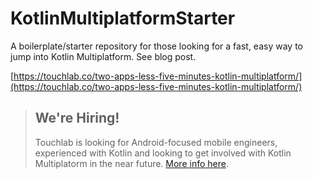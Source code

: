 # KotlinMultiplatformStarter
A boilerplate/starter repository for those looking for a fast, easy way to jump into Kotlin Multiplatform. See blog post.

[https://touchlab.co/two-apps-less-five-minutes-kotlin-multiplatform/](https://touchlab.co/two-apps-less-five-minutes-kotlin-multiplatform/)

> ## **We're Hiring!**
>
> Touchlab is looking for Android-focused mobile engineers, experienced with Kotlin and 
> looking to get involved with Kotlin Multiplatorm in the near future. [More info here](https://on.touchlab.co/2KNeYYN).
